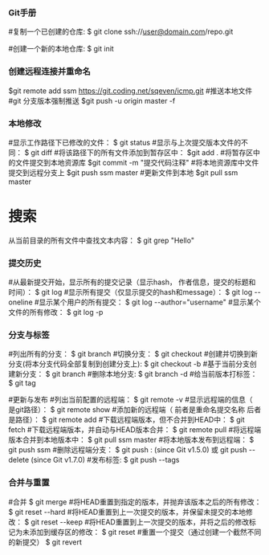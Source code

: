 ### Git手册
#复制一个已创建的仓库:
$ git clone ssh://user@domain.com/repo.git

#创建一个新的本地仓库:
$ git init

### 创建远程连接并重命名
$git remote add ssm https://git.coding.net/sqeven/icmp.git
#推送本地文件
#git 分支版本强制推送
$git push -u origin master -f

### 本地修改
#显示工作路径下已修改的文件：
$ git status
#显示与上次提交版本文件的不同：
$ git diff
#将该路径下的所有文件添加到暂存区中：
$git add .
#将暂存区中的文件提交到本地资源库
$git commit -m "提交代码注释"
#将本地资源库中文件提交到远程分支上
$git push ssm master
#更新文件到本地
$git pull ssm master

# 搜索
从当前目录的所有文件中查找文本内容：
$ git grep "Hello"

### 提交历史
#从最新提交开始，显示所有的提交记录（显示hash， 作者信息，提交的标题和时间）：
$ git log
#显示所有提交（仅显示提交的hash和message）：
$ git log --oneline
#显示某个用户的所有提交：
$ git log --author="username"
#显示某个文件的所有修改：
$ git log -p <file>

### 分支与标签
#列出所有的分支：
$ git branch
#切换分支：
$ git checkout <branch>
#创建并切换到新分支(将本分支代码全部复制到创建分支上):
$ git checkout -b <branch>
#基于当前分支创建新分支：
$ git branch <new-branch>
#删除本地分支:
$ git branch -d <branch>
#给当前版本打标签：
$ git tag <tag-name>

#更新与发布
#列出当前配置的远程端：
$ git remote -v 
#显示远程端的信息（<remote> 是git路径）：
$ git remote show <remote>
#添加新的远程端（<remote> <url> 前者是重命名提交名称 后者是路径）：
$ git remote add <remote> <url>
#下载远程端版本，但不合并到HEAD中：
$ git fetch <remote>
#下载远程端版本，并自动与HEAD版本合并：
$ git remote pull <remote> <url>
#将远程端版本合并到本地版本中：
$ git pull ssm master
#将本地版本发布到远程端：
$ git push ssm <branch>
#删除远程端分支：
$ git push <remote> :<branch> (since Git v1.5.0)
或
git push <remote> --delete <branch> (since Git v1.7.0)
#发布标签:
$ git push --tags

### 合并与重置
#合并
$ git merge <branch>
#将HEAD重置到指定的版本，并抛弃该版本之后的所有修改：
$ git reset --hard <commit>
#将HEAD重置到上一次提交的版本，并保留未提交的本地修改：
$ git reset --keep <commit>
#将HEAD重置到上一次提交的版本，并将之后的修改标记为未添加到缓存区的修改：
$ git reset <commit>
#重置一个提交（通过创建一个截然不同的新提交）
$ git revert <commit>



